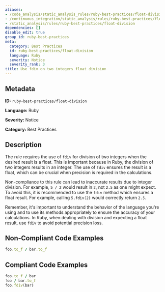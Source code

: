 ```yaml
---
aliases:
- /code_analysis/static_analysis_rules/ruby-best-practices/float-division
- /continuous_integration/static_analysis/rules/ruby-best-practices/float-division
- /static_analysis/rules/ruby-best-practices/float-division
dependencies: []
disable_edit: true
group_id: ruby-best-practices
meta:
  category: Best Practices
  id: ruby-best-practices/float-division
  language: Ruby
  severity: Notice
  severity_rank: 3
title: Use fdiv on two integers float division
---
```

<!--  SOURCED FROM https://github.com/DataDog/datadog-static-analyzer-rule-docs -->


## Metadata
**ID:** `ruby-best-practices/float-division`

**Language:** Ruby

**Severity:** Notice

**Category:** Best Practices

## Description
The rule requires the use of `fdiv` for division of two integers when the desired result is a float. This is important because in Ruby, the division of two integers results in an integer. The use of `fdiv` ensures the result is a float, which can be crucial when precision is required in the calculations. 

Non-compliance to this rule can lead to inaccurate results due to integer division. For example, `5 / 2` would result in `2`, not `2.5` as one might expect. To avoid this, it is recommended to use the `fdiv` method which ensures a float result. For example, calling `5.fdiv(2)` would correctly return `2.5`.

Remember, it's important to understand the behavior of the language you're using and to use its methods appropriately to ensure the accuracy of your calculations. In Ruby, when dealing with division and expecting a float result, use `fdiv` to avoid potential precision loss.

## Non-Compliant Code Examples
```ruby
foo.to_f / bar.to_f
```

## Compliant Code Examples
```ruby
foo.to_f / bar
foo / bar.to_f
foo.fdiv(bar)
```
